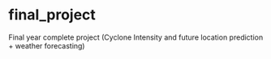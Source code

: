 # final_project
Final year complete project (Cyclone Intensity and future location prediction + weather forecasting)
